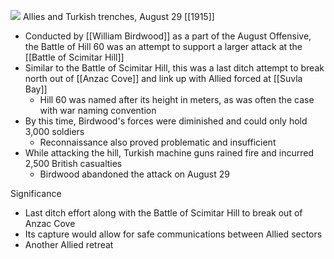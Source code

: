 
![](https://upload.wikimedia.org/wikipedia/en/4/40/Hill_60_Gallipoli_29_Aug_1915.png)
Allies and Turkish trenches, August 29 [[1915]]

- Conducted by [[William Birdwood]] as a part of the August Offensive, the Battle of Hill 60 was an attempt to support a larger attack at the [[Battle of Scimitar Hill]]
- Similar to the Battle of Scimitar Hill, this was a last ditch attempt to break north out of [[Anzac Cove]] and link up with Allied forced at [[Suvla Bay]]
	- Hill 60 was named after its height in meters, as was often the case with war naming convention
- By this time, Birdwood's forces were diminished and could only hold 3,000 soldiers
	- Reconnaissance also proved problematic and insufficient
- While attacking the hill, Turkish machine guns rained fire and incurred 2,500 British casualties
	- Birdwood abandoned the attack on August 29

Significance
- Last ditch effort along with the Battle of Scimitar Hill to break out of Anzac Cove
- Its capture would allow for safe communications between Allied sectors
- Another Allied retreat